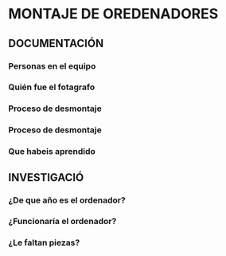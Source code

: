 # MONTAJE DE OREDENADORES

## DOCUMENTACIÓN

### Personas en el equipo

### Quién fue el fotagrafo

### Proceso de desmontaje

### Proceso de desmontaje

### Que habeis aprendido

## INVESTIGACIÓ

### ¿De que año es el ordenador?

### ¿Funcionaría el ordenador?

### ¿Le faltan piezas?
